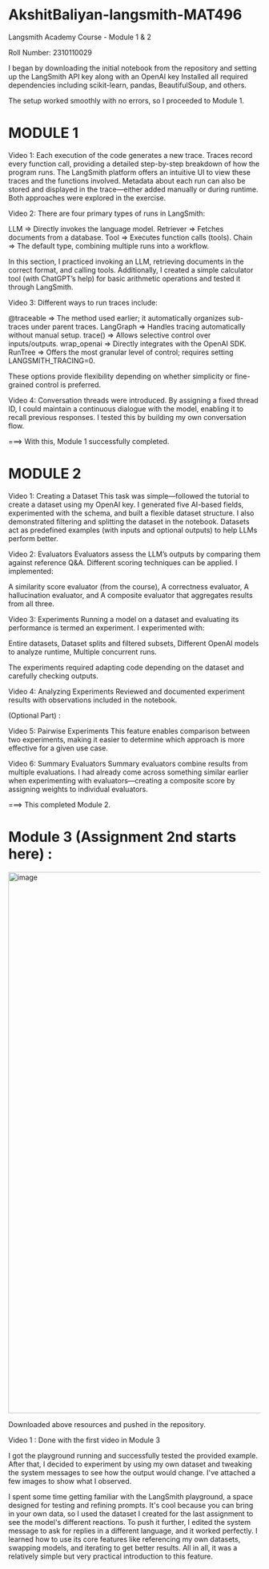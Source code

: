 # AkshitBaliyan-langsmith-MAT496
Langsmith Academy Course - Module 1 & 2

Roll Number: 2310110029

I began by downloading the initial notebook from the repository and setting up the LangSmith API key along with an OpenAI key
Installed all required dependencies including scikit-learn, pandas, BeautifulSoup, and others.

The setup worked smoothly with no errors, so I proceeded to Module 1.


# MODULE 1

Video 1:
Each execution of the code generates a new trace. Traces record every function call, providing a detailed step-by-step breakdown of how the program runs. The LangSmith platform offers an intuitive UI to view these traces and the functions involved. Metadata about each run can also be stored and displayed in the trace—either added manually or during runtime. Both approaches were explored in the exercise.


Video 2:
There are four primary types of runs in LangSmith:

LLM => Directly invokes the language model.
Retriever => Fetches documents from a database.
Tool => Executes function calls (tools).
Chain => The default type, combining multiple runs into a workflow.

In this section, I practiced invoking an LLM, retrieving documents in the correct format, and calling tools. Additionally, I created a simple calculator tool (with ChatGPT’s help) for basic arithmetic operations and tested it through LangSmith.


Video 3:
Different ways to run traces include:

@traceable => The method used earlier; it automatically organizes sub-traces under parent traces.
LangGraph => Handles tracing automatically without manual setup.
trace() => Allows selective control over inputs/outputs.
wrap_openai => Directly integrates with the OpenAI SDK.
RunTree => Offers the most granular level of control; requires setting LANGSMITH_TRACING=0.

These options provide flexibility depending on whether simplicity or fine-grained control is preferred.


Video 4:
Conversation threads were introduced. By assigning a fixed thread ID, I could maintain a continuous dialogue with the model, enabling it to recall previous responses. I tested this by building my own conversation flow.

===>  With this, Module 1 successfully completed.


# MODULE 2

Video 1: Creating a Dataset
This task was simple—followed the tutorial to create a dataset using my OpenAI key. I generated five AI-based fields, experimented with the schema, and built a flexible dataset structure. I also demonstrated filtering and splitting the dataset in the notebook.
Datasets act as predefined examples (with inputs and optional outputs) to help LLMs perform better.


Video 2: Evaluators
Evaluators assess the LLM’s outputs by comparing them against reference Q&A. Different scoring techniques can be applied. I implemented:

A similarity score evaluator (from the course),
A correctness evaluator,
A hallucination evaluator, and
A composite evaluator that aggregates results from all three.


Video 3: Experiments
Running a model on a dataset and evaluating its performance is termed an experiment. I experimented with:

Entire datasets,
Dataset splits and filtered subsets,
Different OpenAI models to analyze runtime,
Multiple concurrent runs.

The experiments required adapting code depending on the dataset and carefully checking outputs.


Video 4: Analyzing Experiments
Reviewed and documented experiment results with observations included in the notebook.


(Optional Part) : 

Video 5: Pairwise Experiments
This feature enables comparison between two experiments, making it easier to determine which approach is more effective for a given use case.


Video 6: Summary Evaluators
Summary evaluators combine results from multiple evaluations. I had already come across something similar earlier when experimenting with evaluators—creating a composite score by assigning weights to individual evaluators.


===>  This completed Module 2.


# Module 3  (Assignment 2nd starts here) : 

<img width="1920" height="1080" alt="image" src="https://github.com/user-attachments/assets/1305ba49-b671-41f1-bd33-d7773251b968" />

Downloaded above resources and pushed in the repository.

Video 1 : Done with the first video in Module 3

I got the playground running and successfully tested the provided example. After that, I decided to experiment by using my own dataset and tweaking the system messages to see how the output would change. I've attached a few images to show what I observed.

I spent some time getting familiar with the LangSmith playground, a space designed for testing and refining prompts. It's cool because you can bring in your own data, so I used the dataset I created for the last assignment to see the model's different reactions.
To push it further, I edited the system message to ask for replies in a different language, and it worked perfectly.
I learned how to use its core features like referencing my own datasets, swapping models, and iterating to get better results. All in all, it was a relatively simple but very practical introduction to this feature.
